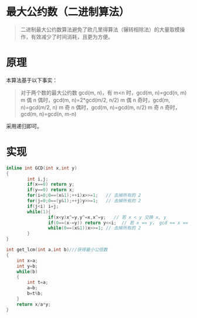 # 最大公约数（二进制算法）


> 二进制最大公约数算法避免了欧几里得算法（辗转相除法）的大量取模操作，有效减少了时间消耗，且更为方便。

<!--more-->
# 原理

本算法基于以下事实：  
> 对于两个数的最大公约数 gcd(m, n)，有
m<n 时，gcd(m, n)=gcd(n, m)
m 偶 n 偶时，gcd(m, n)=2\*gcd(m/2, n/2)
m 偶 n 奇时，gcd(m, n)=gcd(m/2, n)
m 奇 n 偶时，gcd(m, n)=gcd(m, n/2)
m 奇 n 奇时，gcd(m, n)=gcd(n, m-n)

采用递归即可。

# 实现
```cpp 最大公约数
inline int GCD(int x,int y)   
{
        int i,j;
        if(x==0) return y;
        if(y==0) return x;
        for(i=0;0==(x&1);++i)x>>=1;   // 去掉所有的 2
        for(j=0;0==(y&1);++j)y>>=1;   // 去掉所有的 2
        if(j<i) i=j;
        while(1){
                if(x<y)x^=y,y^=x,x^=y;   // 若 x < y 交换 x, y
                if(0==(x-=y)) return y<<i;  // 若 x == y， gcd == x == y （就是在辗转减，while(1) 控制）
                while(0==(x&1))x>>=1; // 去掉所有的 2
        }
}
```

```cpp 最小公倍数
int get_lcm(int a,int b)///获得最小公倍数
{
    int x=a;
    int y=b;
    while(b)
    {
        int t=a;
        a=b;
        b=t%b;
    }
    return x/a*y;
}
```
